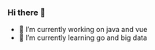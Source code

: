 ### Hi there 👋

<!--
**nivelle/nivelle** is a ✨ _special_ ✨ repository because its `README.md` (this file) appears on your GitHub profile.

-->

- 🔭 I’m currently working on java and vue
- 🌱 I’m currently learning go and big data

